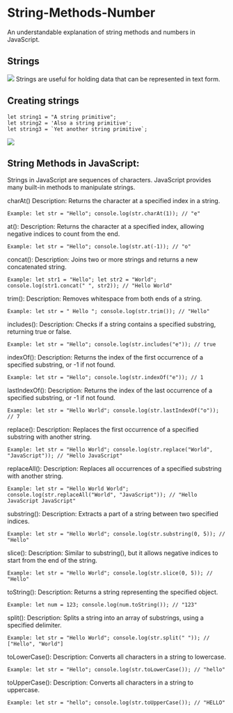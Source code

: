 # String-Methods-Number
An understandable explanation of string methods and numbers in JavaScript.

## Strings

<img src="https://dmitripavlutin.com/what-is-string-in-javascript/cover.png">
Strings are useful for holding data that can be represented in text form. 

## Creating strings

```
let string1 = "A string primitive";
let string2 = 'Also a string primitive';
let string3 = `Yet another string primitive`;
```

<img src="https://phpforever.com/wp-content/uploads/2021/03/Useful-String-Methods-In-JavaScript..png">


## String Methods in JavaScript:


Strings in JavaScript are sequences of characters. JavaScript provides many built-in methods to manipulate strings.



charAt()
Description: Returns the character at a specified index in a string.
```
Example: let str = "Hello"; console.log(str.charAt(1)); // "e"
```

at():
Description: Returns the character at a specified index, allowing negative indices to count from the end.
```
Example: let str = "Hello"; console.log(str.at(-1)); // "o"
```

concat():
Description: Joins two or more strings and returns a new concatenated string.
```
Example: let str1 = "Hello"; let str2 = "World"; console.log(str1.concat(" ", str2)); // "Hello World"
```

trim():
Description: Removes whitespace from both ends of a string.
```
Example: let str = " Hello "; console.log(str.trim()); // "Hello"
```


includes():
Description: Checks if a string contains a specified substring, returning true or false.
```
Example: let str = "Hello"; console.log(str.includes("e")); // true
```

indexOf():
Description: Returns the index of the first occurrence of a specified substring, or -1 if not found.
```
Example: let str = "Hello"; console.log(str.indexOf("e")); // 1
```

lastIndexOf():
Description: Returns the index of the last occurrence of a specified substring, or -1 if not found.
```
Example: let str = "Hello World"; console.log(str.lastIndexOf("o")); // 7
```

replace():
Description: Replaces the first occurrence of a specified substring with another string.
```
Example: let str = "Hello World"; console.log(str.replace("World", "JavaScript")); // "Hello JavaScript"
```

replaceAll():
Description: Replaces all occurrences of a specified substring with another string.
```
Example: let str = "Hello World World"; console.log(str.replaceAll("World", "JavaScript")); // "Hello JavaScript JavaScript"
```

substring():
Description: Extracts a part of a string between two specified indices.
```
Example: let str = "Hello World"; console.log(str.substring(0, 5)); // "Hello"
```

slice():
Description: Similar to substring(), but it allows negative indices to start from the end of the string.
```
Example: let str = "Hello World"; console.log(str.slice(0, 5)); // "Hello"
```

toString():
Description: Returns a string representing the specified object.
```
Example: let num = 123; console.log(num.toString()); // "123"
```

split():
Description: Splits a string into an array of substrings, using a specified delimiter.
```
Example: let str = "Hello World"; console.log(str.split(" ")); // ["Hello", "World"]
```

toLowerCase():
Description: Converts all characters in a string to lowercase.
```
Example: let str = "Hello"; console.log(str.toLowerCase()); // "hello"
```

toUpperCase():
Description: Converts all characters in a string to uppercase.
```
Example: let str = "hello"; console.log(str.toUpperCase()); // "HELLO"
```

